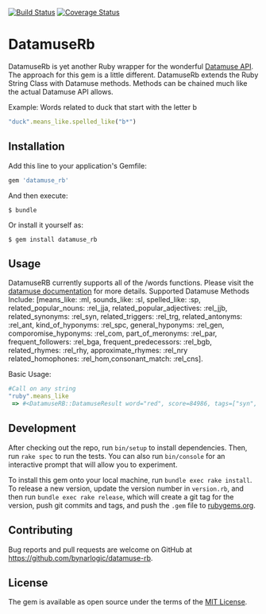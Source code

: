 [![Build Status](https://travis-ci.org/bynarlogic/datamuse-rb.svg?branch=master)](https://travis-ci.org/bynarlogic/datamuse-rb)
[![Coverage Status](https://coveralls.io/repos/github/bynarlogic/datamuse-rb/badge.svg?branch=master)](https://coveralls.io/github/bynarlogic/datamuse-rb?branch=master)

# DatamuseRb

DatamuseRb is yet another Ruby wrapper for the wonderful [Datamuse API](https://www.datamuse.com/api/). The approach for this gem is a little different. DatamuseRb extends the Ruby String Class with Datamuse methods. Methods can be chained much like the actual Datamuse API allows.

Example: Words related to duck that start with the letter b

```ruby
"duck".means_like.spelled_like("b*")
```

## Installation

Add this line to your application's Gemfile:

```ruby
gem 'datamuse_rb'
```

And then execute:

    $ bundle

Or install it yourself as:

    $ gem install datamuse_rb

## Usage

DatamuseRB currently supports all of the /words functions. Please visit the [datamuse documentation](https://www.datamuse.com/api/) for more details. Supported Datamuse Methods Include: [means_like: :ml, sounds_like: :sl, spelled_like: :sp, related_popular_nouns: :rel_jja, related_popular_adjectives: :rel_jjb, related_synonyms: :rel_syn, related_triggers: :rel_trg, related_antonyms: :rel_ant, kind_of_hyponyms: :rel_spc, general_hyponyms: :rel_gen, comporomise_hyponyms: :rel_com, part_of_meronyms: :rel_par, frequent_followers: :rel_bga, frequent_predecessors: :rel_bgb, related_rhymes: :rel_rhy, approximate_rhymes: :rel_nry related_homophones: :rel_hom,consonant_match: :rel_cns].

Basic Usage:

```ruby
#Call on any string
"ruby".means_like
 => #<DatamuseRB::DatamuseResult word="red", score=84986, tags=["syn", "n", "adj"]>
```

## Development

After checking out the repo, run `bin/setup` to install dependencies. Then, run `rake spec` to run the tests. You can also run `bin/console` for an interactive prompt that will allow you to experiment.

To install this gem onto your local machine, run `bundle exec rake install`. To release a new version, update the version number in `version.rb`, and then run `bundle exec rake release`, which will create a git tag for the version, push git commits and tags, and push the `.gem` file to [rubygems.org](https://rubygems.org).

## Contributing

Bug reports and pull requests are welcome on GitHub at https://github.com/bynarlogic/datamuse-rb.

## License

The gem is available as open source under the terms of the [MIT License](https://opensource.org/licenses/MIT).
